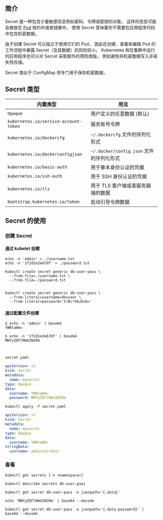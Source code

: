 

## 简介

Secret 是一种包含少量敏感信息例如密码、令牌或密钥的对象。 这样的信息可能会被放在 [Pod](https://kubernetes.io/zh-cn/docs/concepts/workloads/pods/) 规约中或者镜像中。 使用 Secret 意味着你不需要在应用程序代码中包含机密数据。

由于创建 Secret 可以独立于使用它们的 Pod， 因此在创建、查看和编辑 Pod 的工作流程中暴露 Secret（及其数据）的风险较小。 Kubernetes 和在集群中运行的应用程序也可以对 Secret 采取额外的预防措施， 例如避免将机密数据写入非易失性存储。

Secret 类似于 ConfigMap 但专门用于保存机密数据。



## Secret 类型

| 内置类型                              | 用法                                     |
| ------------------------------------- | ---------------------------------------- |
| `Opaque`                              | 用户定义的任意数据 (默认)                |
| `kubernetes.io/service-account-token` | 服务账号令牌                             |
| `kubernetes.io/dockercfg`             | `~/.dockercfg` 文件的序列化形式          |
| `kubernetes.io/dockerconfigjson`      | `~/.docker/config.json` 文件的序列化形式 |
| `kubernetes.io/basic-auth`            | 用于基本身份认证的凭据                   |
| `kubernetes.io/ssh-auth`              | 用于 SSH 身份认证的凭据                  |
| `kubernetes.io/tls`                   | 用于 TLS 客户端或者服务器端的数据        |
| `bootstrap.kubernetes.io/token`       | 启动引导令牌数据                         |



## Secret 的使用

### 创建 Secret

#### 通过 kubelet 创建

```shell
echo -n 'admin' > ./username.txt
echo -n '1f2d1e2e67df' > ./password.txt

kubectl create secret generic db-user-pass \
  --from-file=./username.txt \
  --from-file=./password.txt


kubectl create secret generic db-user-pass \
  --from-literal=username=devuser \
  --from-literal=password='S!B\*d$zDsb='
```

#### 通过配置文件创建

```shell
$ echo -n 'admin' | base64
YWRtaW4=

$ echo -n '1f2d1e2e67df' | base64
MWYyZDFlMmU2N2Rm



```

`secret.yaml`

```yaml
apiVersion: v1
kind: Secret
metadata:
  name: mysecret
type: Opaque
data:
  username: YWRtaW4=
  password: MWYyZDFlMmU2N2Rm
```



```shell
kubectl apply -f secret.yaml
```



```yaml
apiVersion: v1
kind: Secret
metadata:
  name: mysecret
type: Opaque
data:
  username: YWRtaW4=
stringData:
  username: administrator
```



### 查看 

 ```shell
 kubectl get secrets [-n <namespace>]
 
 kubectl describe secrets db-user-pass
 
 kubectl get secret db-user-pass -o jsonpath='{.data}'
 
 echo 'MWYyZDFlMmU2N2Rm' | base64 --decode
 
 kubectl get secret db-user-pass -o jsonpath='{.data.password}' | base64 --decode
 ```

```

```

